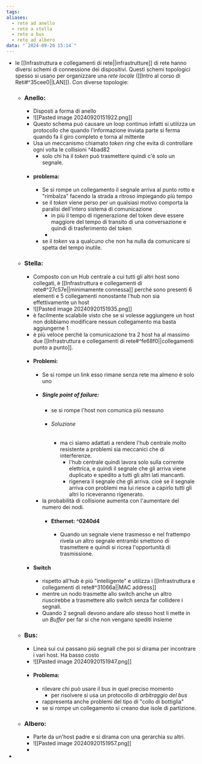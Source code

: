 ```yaml
---
tags: 
aliases:
  - rete ad anello
  - rete a stella
  - rete a bus
  - rete ad albero
data: "`2024-09-20 15:14`"
---
```

- le [[Infrastruttura e collegamenti di rete||infrastrutture]] di rete hanno diversi schemi di connessione dei dispositivi. Questi schemi topologici spesso si usano per organizzare una _rete locale_ ([[Intro al corso di Reti#^35cee0||LAN]]). Con diverse topologie:
	- ### Anello:
		- Disposti a forma di anello
		- ![[Pasted image 20240920151922.png]]
		- Questo schema può causare un loop continuo infatti si utilizza un protocollo che quando l'informazione inviata parte si ferma quando fa il giro completo e torna al mittente
		- Usa un meccanismo chiamato _token ring_ che evita di controllare ogni volta le collisioni ^4bad82
			- solo chi ha il _token_ può trasmettere quindi c'è solo un segnale.
		- #### problema:
			- Se si rompe un collegamento il segnale arriva al punto rotto e "rimbalza" facendo la strada a ritroso impiegando più tempo
			- se il _token_ viene perso per un qualsiasi motivo comporta la paralisi dell'intero sistema di comunicazione 
				- in più il tempo di rigenerazione del token deve essere maggiore del tempo di transito di una conversazione e quindi di trasferimento del token
				- 
			- se il _token_ va a qualcuno che non ha nulla da comunicare si spetta del tempo inutile.
	- ### Stella:
		- Composto con un Hub centrale a cui tutti gli altri host sono collegati, è [[Infrastruttura e collegamenti di rete#^27c57e||minimamente connessa]] perché sono presenti 6 elementi e 5 collegamenti nonostante l'hub non sia effettivamente un host 
		- ![[Pasted image 20240920151935.png]]
		- è facilmente scalabile visto che se si volesse aggiungere un host non dobbiamo modificare nessun collegamento ma basta aggiungerne 1
		- è più veloce perché la comunicazione tra 2 host ha al massimo due [[Infrastruttura e collegamenti di rete#^fe68f0||collegamenti punto a punto]].
		- #### Problemi:
			- Se si rompe un link esso rimane senza rete ma almeno è solo uno 
			- ##### Single point of failure:
				- se si rompe l'host non comunica più nessuno
				- ###### Soluzione
					- ma ci siamo adattati a rendere l'hub centrale molto resistente a problemi sia meccanici che di interferenze. 
						- l'hub centrale quindi lavora solo sulla corrente elettrica, e quindi il segnale che gli arriva viene duplicato e spedito a tutti gli altri lati mancanti.
						- rigenera il segnale che gli arriva. cioè se il segnale arriva con problemi ma lui riesce a capirlo tutti gli altri lo riceveranno rigenerato.
			- la probabilità di collisione aumenta con l'aumentare del numero dei nodi.
				- #### Ethernet: ^0240d4
					- Quando un segnale viene trasmesso e nel frattempo rivela un altro segnale entrambi smettono di trasmettere e quindi si ricrea l'opportunità di trasmissione.
		- #### Switch 
			- rispetto all'hub è più "intelligente" e utilizza i  [[Infrastruttura e collegamenti di rete#^31066a||MAC address]] 
			- mentre un nodo trasmette allo switch anche un altro riuscirebbe a trasmettere allo switch senza far collidere i segnali.
			- Quando 2 segnali devono andare allo stesso host li mette in un _Buffer_ per far si che non vengano spediti insieme 
	- ### Bus:
		- Linea sui cui passano più segnali che poi si dirama per incontrare i vari host. Ha basso costo
		- ![[Pasted image 20240920151947.png]]
		- #### Problema:
			- rilevare chi può usare il bus in quel preciso momento
				- per risolvere si usa un protocollo di _arbitraggio del bus_
			- rappresenta anche problemi del tipo di "collo di bottiglia" 
			- se si rompe un collegamento si creano due isole di partizione.
	- ### Albero:
		- Parte da un'host padre e si dirama con una gerarchia su altri.
		- ![[Pasted image 20240920151957.png]]
		- 
- 